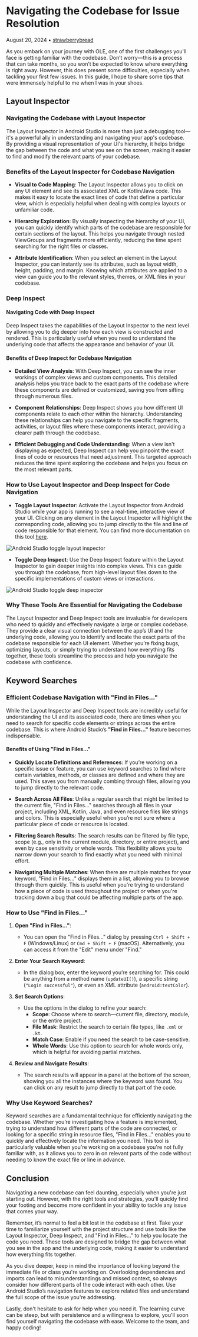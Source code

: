 # Navigating the Codebase for Issue Resolution
August 20, 2024 • [strawberrybread](https://github.com/strawberrybread)

As you embark on your journey with OLE, one of the first challenges you'll face is getting familiar with the codebase. Don’t worry—this is a process that can take months, so you won’t be expected to know where everything is right away. However, this does present some difficulties, especially when tackling your first few issues. In this guide, I hope to share some tips that were immensely helpful to me when I was in your shoes.


## Layout Inspector

### Navigating the Codebase with Layout Inspector

The Layout Inspector in Android Studio is more than just a debugging tool—it's a powerful ally in understanding and navigating your app's codebase. By providing a visual representation of your UI's hierarchy, it helps bridge the gap between the code and what you see on the screen, making it easier to find and modify the relevant parts of your codebase.

### Benefits of the Layout Inspector for Codebase Navigation

-   **Visual to Code Mapping**: The Layout Inspector allows you to click on any UI element and see its associated XML or Kotlin/Java code. This makes it easy to locate the exact lines of code that define a particular view, which is especially helpful when dealing with complex layouts or unfamiliar code.
    
-   **Hierarchy Exploration**: By visually inspecting the hierarchy of your UI, you can quickly identify which parts of the codebase are responsible for certain sections of the layout. This helps you navigate through nested ViewGroups and fragments more efficiently, reducing the time spent searching for the right files or classes.
    
-   **Attribute Identification**: When you select an element in the Layout Inspector, you can instantly see its attributes, such as layout width, height, padding, and margin. Knowing which attributes are applied to a view can guide you to the relevant styles, themes, or XML files in your codebase.
    

### Deep Inspect

#### Navigating Code with Deep Inspect

Deep Inspect takes the capabilities of the Layout Inspector to the next level by allowing you to dig deeper into how each view is constructed and rendered. This is particularly useful when you need to understand the underlying code that affects the appearance and behavior of your UI.

#### Benefits of Deep Inspect for Codebase Navigation

-   **Detailed View Analysis**: With Deep Inspect, you can see the inner workings of complex views and custom components. This detailed analysis helps you trace back to the exact parts of the codebase where these components are defined or customized, saving you from sifting through numerous files.
    
-   **Component Relationships**: Deep Inspect shows you how different UI components relate to each other within the hierarchy. Understanding these relationships can help you navigate to the specific fragments, activities, or layout files where these components interact, providing a clearer path through the codebase.
    
-   **Efficient Debugging and Code Understanding**: When a view isn't displaying as expected, Deep Inspect can help you pinpoint the exact lines of code or resources that need adjustment. This targeted approach reduces the time spent exploring the codebase and helps you focus on the most relevant parts.
    

### How to Use Layout Inspector and Deep Inspect for Code Navigation

-   **Toggle Layout Inspector**: Activate the Layout Inspector from Android Studio while your app is running to see a real-time, interactive view of your UI. Clicking on any element in the Layout Inspector will highlight the corresponding code, allowing you to jump directly to the file and line of code responsible for that element. You can find more documentation on this tool [here](https://developer.android.com/develop/ui/compose/tooling/layout-inspector).

![Android Studio toggle layout inspector](images/toggle_layout_inspect.png)
    
-   **Toggle Deep Inspect**: Use the Deep Inspect feature within the Layout Inspector to gain deeper insights into complex views. This can guide you through the codebase, from high-level layout files down to the specific implementations of custom views or interactions.

![Android Studio toggle deep inspector](images/toggle_deep_inspect.png)
    

### Why These Tools Are Essential for Navigating the Codebase

The Layout Inspector and Deep Inspect tools are invaluable for developers who need to quickly and effectively navigate a large or complex codebase. They provide a clear visual connection between the app’s UI and the underlying code, allowing you to identify and locate the exact parts of the codebase responsible for each UI element. Whether you’re fixing bugs, optimizing layouts, or simply trying to understand how everything fits together, these tools streamline the process and help you navigate the codebase with confidence.


## Keyword Searches

### Efficient Codebase Navigation with "Find in Files..."

While the Layout Inspector and Deep Inspect tools are incredibly useful for understanding the UI and its associated code, there are times when you need to search for specific code elements or strings across the entire codebase. This is where Android Studio’s **"Find in Files…"** feature becomes indispensable.

#### Benefits of Using "Find in Files..."

-   **Quickly Locate Definitions and References**: If you’re working on a specific issue or feature, you can use keyword searches to find where certain variables, methods, or classes are defined and where they are used. This saves you from manually combing through files, allowing you to jump directly to the relevant code.
    
-   **Search Across All Files**: Unlike a regular search that might be limited to the current file, "Find in Files…" searches through all files in your project, including XML, Kotlin, Java, and even resource files like strings and colors. This is especially useful when you’re not sure where a particular piece of code or resource is located.
    
-   **Filtering Search Results**: The search results can be filtered by file type, scope (e.g., only in the current module, directory, or entire project), and even by case sensitivity or whole words. This flexibility allows you to narrow down your search to find exactly what you need with minimal effort.
    
-   **Navigating Multiple Matches**: When there are multiple matches for your keyword, "Find in Files…" displays them in a list, allowing you to browse through them quickly. This is useful when you're trying to understand how a piece of code is used throughout the project or when you're tracking down a bug that could be affecting multiple parts of the app.
    

### How to Use "Find in Files..."

1.  **Open "Find in Files…"**:
    
    -   You can open the "Find in Files…" dialog by pressing `Ctrl + Shift + F` (Windows/Linux) or `Cmd + Shift + F` (macOS). Alternatively, you can access it from the "Edit" menu under "Find."

2.  **Enter Your Search Keyword**:
    
    -   In the dialog box, enter the keyword you’re searching for. This could be anything from a method name (`updateUI()`), a specific string (`"Login successful"`), or even an XML attribute (`android:textColor`).

3.  **Set Search Options**:
    
    -   Use the options in the dialog to refine your search:
        -   **Scope**: Choose where to search—current file, directory, module, or the entire project.
        -   **File Mask**: Restrict the search to certain file types, like `.xml` or `.kt`.
        -   **Match Case**: Enable if you need the search to be case-sensitive.
        -   **Whole Words**: Use this option to search for whole words only, which is helpful for avoiding partial matches.
        
4.  **Review and Navigate Results**:
    
    -   The search results will appear in a panel at the bottom of the screen, showing you all the instances where the keyword was found. You can click on any result to jump directly to that part of the code.

### Why Use Keyword Searches?

Keyword searches are a fundamental technique for efficiently navigating the codebase. Whether you’re investigating how a feature is implemented, trying to understand how different parts of the code are connected, or looking for a specific string in resource files, "Find in Files…" enables you to quickly and effectively locate the information you need. This tool is particularly valuable when you're working on a codebase you're not fully familiar with, as it allows you to zero in on relevant parts of the code without needing to know the exact file or line in advance.

## Conclusion

Navigating a new codebase can feel daunting, especially when you're just starting out. However, with the right tools and strategies, you'll quickly find your footing and become more confident in your ability to tackle any issue that comes your way.

Remember, it’s normal to feel a bit lost in the codebase at first. Take your time to familiarize yourself with the project structure and use tools like the Layout Inspector, Deep Inspect, and "Find in Files…" to help you locate the code you need. These tools are designed to bridge the gap between what you see in the app and the underlying code, making it easier to understand how everything fits together.

As you dive deeper, keep in mind the importance of looking beyond the immediate file or class you're working on. Overlooking dependencies and imports can lead to misunderstandings and missed context, so always consider how different parts of the code interact with each other. Use Android Studio’s navigation features to explore related files and understand the full scope of the issue you're addressing.

Lastly, don't hesitate to ask for help when you need it. The learning curve can be steep, but with persistence and a willingness to explore, you'll soon find yourself navigating the codebase with ease. Welcome to the team, and happy coding!